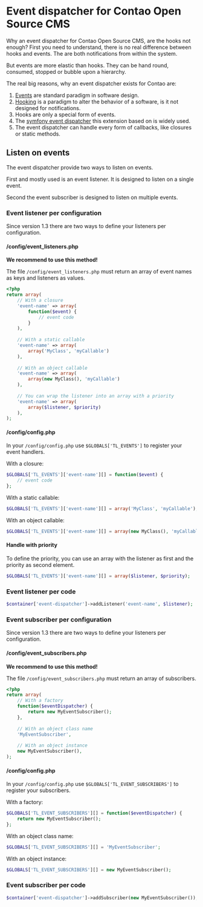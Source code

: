 # Event dispatcher for Contao Open Source CMS

Why an event dispatcher for Contao Open Source CMS, are the hooks not enough?
First you need to understand, there is no real difference between hooks and events.
The are both notifications from within the system.

But events are more elastic than hooks. They can be hand round, consumed, stopped or bubble upon a hierarchy.

The real big reasons, why an event dispatcher exists for Contao are:

1. [Events](http://en.wikipedia.org/wiki/Event_%28computing%29) are standard paradigm in software design.
2. [Hooking](http://en.wikipedia.org/wiki/Hooking) is a paradigm to alter the behavior of a software, is it not designed for notifications.
3. Hooks are only a special form of events.
4. The [symfony event dispatcher](https://github.com/symfony/EventDispatcher) this extension based on is widely used.
5. The event dispatcher can handle every form of callbacks, like closures or static methods.

## Listen on events

The event dispatcher provide two ways to listen on events.

First and mostly used is an event listener. It is designed to listen on a single event.

Second the event subscriber is designed to listen on multiple events.

### Event listener per configuration

Since version 1.3 there are two ways to define your listeners per configuration.

#### /config/event_listeners.php

**We recommend to use this method!**

The file `/config/event_listeners.php` must return an array of event names as keys and listeners as values.

```php
<?php
return array(
    // With a closure
    'event-name' => array(
        function($event) {
            // event code
        }
    ),
    
    // With a static callable
    'event-name' => array(
        array('MyClass', 'myCallable')
    ),
    
    // With an object callable
    'event-name' => array(
        array(new MyClass(), 'myCallable')
    ),
    
    // You can wrap the listener into an array with a priority
    'event-name' => array(
        array($listener, $priority)
    ),
);
```

#### /config/config.php

In your `/config/config.php` use `$GLOBALS['TL_EVENTS']` to register your event handlers.

With a closure:
```php
$GLOBALS['TL_EVENTS']['event-name'][] = function($event) {
    // event code
};
```

With a static callable:
```php
$GLOBALS['TL_EVENTS']['event-name'][] = array('MyClass', 'myCallable');
```

With an object callable:
```php
$GLOBALS['TL_EVENTS']['event-name'][] = array(new MyClass(), 'myCallable');
```

#### Handle with priority

To define the priority, you can use an array with the listener as first and the priority as second element.

```php
$GLOBALS['TL_EVENTS']['event-name'][] = array($listener, $priority);
```

### Event listener per code

```php
$container['event-dispatcher']->addListener('event-name', $listener);
```

### Event subscriber per configuration

Since version 1.3 there are two ways to define your listeners per configuration.

#### /config/event_subscribers.php

**We recommend to use this method!**

The file `/config/event_subscribers.php` must return an array of subscribers.

```php
<?php
return array(
    // With a factory
    function($eventDispatcher) {
        return new MyEventSubscriber();
    },
    
    // With an object class name
    'MyEventSubscriber',
    
    // With an object instance
    new MyEventSubscriber(),
);
```

#### /config/config.php

In your `/config/config.php` use `$GLOBALS['TL_EVENT_SUBSCRIBERS']` to register your subscribers.

With a factory:
```php
$GLOBALS['TL_EVENT_SUBSCRIBERS'][] = function($eventDispatcher) {
    return new MyEventSubscriber();
};
```

With an object class name:
```php
$GLOBALS['TL_EVENT_SUBSCRIBERS'][] = 'MyEventSubscriber';
```

With an object instance:
```php
$GLOBALS['TL_EVENT_SUBSCRIBERS'][] = new MyEventSubscriber();
```

### Event subscriber per code

```php
$container['event-dispatcher']->addSubscriber(new MyEventSubscriber());
```
